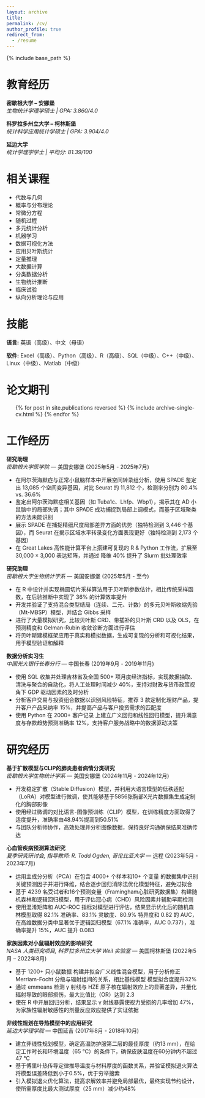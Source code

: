 ```yaml
---
layout: archive
title:
permalink: /cv/
author_profile: true
redirect_from:
  - /resume
---
```


{% include base_path %}

教育经历
======
**密歇根大学 – 安娜堡**  
*生物统计学理学硕士 | GPA: 3.860/4.0*

**科罗拉多州立大学 – 柯林斯堡**  
*统计科学应用统计学硕士 | GPA: 3.904/4.0*

**延边大学**  
*统计学理学学士 | 平均分: 81.39/100*

相关课程
======
* 代数与几何
* 概率与分布理论
* 常微分方程
* 随机过程
* 多元统计分析
* 机器学习
* 数据可视化方法
* 应用贝叶斯统计
* 定量推理
* 大数据计算
* 分类数据分析
* 生物统计推断
* 临床试验
* 纵向分析理论与应用

技能
======
**语言:** 英语（高级）、中文（母语）

**软件:** Excel（高级）、Python（高级）、R（高级）、SQL（中级）、C++（中级）、Linux（中级）、Matlab（中级）

论文期刊
======
  <ul>{% for post in site.publications reversed %}
    {% include archive-single-cv.html %}
  {% endfor %}</ul>
  
工作经历
======

**研究助理**  
_密歇根大学医学院_ — 美国安娜堡 (2025年5月 - 2025年7月)
- 在阿尔茨海默症与正常小鼠脑样本中开展空间转录组分析，使用 SPADE 鉴定出 13,085 个空间变异基因，对比 Seurat 的 11,812 个，检测率分别为 80.4% vs. 36.6%
- 鉴定出阿尔茨海默症相关基因（如 Tuba1c、Lhfp、Wbp1），揭示其在 AD 小鼠脑中的局部失调；其中 SPADE 成功捕捉到局部上调模式，而基于区域聚类的方法未能识别  
- 展示 SPADE 在捕捉精细尺度局部差异方面的优势（独特检测到 3,446 个基因），而 Seurat 在揭示区域水平转录变化方面表现更好（独特检测到 2,173 个基因）
- 在 Great Lakes 高性能计算平台上搭建可复现的 R & Python 工作流，扩展至 30,000 × 3,000 表达矩阵，并通过 降维 40% 提升了 Slurm 批处理效率

**研究助理**  
_密歇根大学生物统计学系_ — 美国安娜堡 (2025年5月 - 至今)
- 在 R 中设计并实现椭圆切片采样算法用于贝叶斯参数估计，相比传统采样函数，在后验推断中实现了 36% 的计算效率提升
- 开发并验证了支持混合类型结局（连续、二元、计数）的多元贝叶斯收缩先验（Mt-MBSP）模型，并结合 Gibbs 采样  
- 进行了大量模拟研究，比较贝叶斯 CRD、带插补的贝叶斯 CRD 以及 OLS，在预测精度和 Gelman-Rubin 收敛诊断方面进行评估
- 将贝叶斯建模框架应用于真实和模拟数据，生成可复现的分析和可视化结果，用于模型验证和解释

**数据分析实习生**  
_中国光大银行长春分行_ — 中国长春 (2019年9月 - 2019年11月)
- 使用 SQL 收集并处理吉林省及全国 500+ 项月度经济指标，实现数据抽取、清洗与聚合的自动化，将人工处理时间减少 40%，支持对财政与货币政策视角下 GDP 驱动因素的及时分析
- 分析客户交易与投资组合数据以识别风险特征，推荐 3 款定制化理财产品，提升客户产品采纳率 15%，并提高产品与客户投资需求的匹配度 
- 使用 Python 在 2000+ 客户记录 上建立广义回归和线性回归模型，提升满意度与存款趋势预测准确率 12%，支持客户服务战略中的数据驱动决策
  
研究经历
======

**基于扩散模型与CLIP的肺炎患者病情分类研究**  
_密歇根大学生物统计学系_ — 美国安娜堡 (2024年11月 - 2024年12月)
- 开发稳定扩散（Stable Diffusion）模型，并利用大语言模型的低秩适配（LoRA）对模型进行微调，使其能够基于5856张胸部X光片数据集生成定制化的胸部影像
- 使用经过微调的对比语言-图像预训练（CLIP）模型，在训练精度方面取得了适度提升，准确率由48.94%提高到50.51%  
- 与团队分析师协作，高效处理并分析图像数据，保持良好沟通确保结果准确传达

**心血管疾病预测算法研究**  
_夏季研究研讨会, 指导教师: R. Todd Ogden, 哥伦比亚大学_ — 远程 (2023年5月 - 2023年7月)
- 运用主成分分析（PCA）在包含 4000+ 个样本和10+ 个变量 的数据集中识别关键预测因子并进行降维，结合逐步回归消除法优化模型特征，避免过拟合
- 基于 4239 名受试者和16个预测变量（Framingham心脏研究数据集）构建随机森林和逻辑回归模型，用于评估冠心病（CHD）风险因素并辅助早期检测 
- 使用混淆矩阵和 AUC-ROC 指标对模型进行评估，结果显示优化后的随机森林模型取得 82.1% 准确率、83.1% 灵敏度、80.9% 特异度和 0.82 的 AUC，在高维数据分类中显著优于逻辑回归模型（67.1% 准确率，AUC 0.737），准确率提升 15%，AUC 提升 0.083

**家族因素对小鼠辐射效应的影响研究**  
_NASA 人类研究项目, 科罗拉多州立大学 Weil 实验室_ — 美国柯林斯堡 (2022年5月 – 2022年8月)
- 基于 1200+ 只小鼠数据 构建并拟合广义线性混合模型，用于分析修正 Merriam-Focht 分级与辐射组间的关系，相比基线模型 模型拟合度提升32%
- 通过 emmeans 检测 γ 射线与 HZE 原子核在辐射效应上的显著差异，并量化辐射导致的眼部损伤，最大比值比（OR）达到 2.3  
- 使在 R 中开展回归分析，结果显示 γ 射线暴露使视力受损的几率增加 47%，为家族性辐射敏感性的剂量反应效应提供了实证依据

**非线性规划在导热模型中的应用研究**  
_延边大学理学院_ — 中国延吉 (2017年8月 - 2018年10月)
- 建立非线性规划模型，确定高温防护服第二层的最佳厚度（约13 mm），在给定工作时长和环境温度（65 ℃）的条件下，确保皮肤温度在60分钟内不超过47 ℃
- 基于傅里叶热传导定律推导温度与材料厚度的函数关系，并验证模拟退火算法将模型误差降低到小于0.5%，优于穷举搜索 
- 引入模拟退火优化算法，提高求解效率并避免局部最优，最终实现节约设计，使所需厚度比最大测试厚度（25 mm）减少约48%

